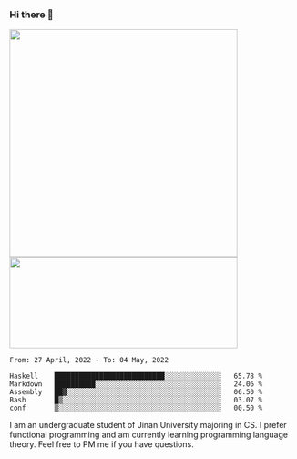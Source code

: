 ### Hi there 👋

<!--
**pe200012/pe200012** is a ✨ _special_ ✨ repository because its `README.md` (this file) appears on your GitHub profile.

Here are some ideas to get you started:

- 🔭 I’m currently working on ...
- 🌱 I’m currently learning ...
- 👯 I’m looking to collaborate on ...
- 🤔 I’m looking for help with ...
- 💬 Ask me about ...
- 📫 How to reach me: ...
- 😄 Pronouns: ...
- ⚡ Fun fact: ...
-->
<p>
    <img width="400em" src="https://github-readme-stats.vercel.app/api?username=pe200012&show_icons=true&icon_color=f44336&title_color=757de8">
    <img width="400em" height="159em" src="https://github-readme-stats.vercel.app/api/top-langs/?username=pe200012&hide=html,cmake,css&title_color=757de8&layout=compact">
</p>

<!--START_SECTION:waka-->
```text
From: 27 April, 2022 - To: 04 May, 2022

Haskell    ███████████████████████████░░░░░░░░░░░░░░   65.78 % 
Markdown   ██████████░░░░░░░░░░░░░░░░░░░░░░░░░░░░░░░   24.06 % 
Assembly   ██▓░░░░░░░░░░░░░░░░░░░░░░░░░░░░░░░░░░░░░░   06.50 % 
Bash       █▒░░░░░░░░░░░░░░░░░░░░░░░░░░░░░░░░░░░░░░░   03.07 % 
conf       ▒░░░░░░░░░░░░░░░░░░░░░░░░░░░░░░░░░░░░░░░░   00.50 % 
```
<!--END_SECTION:waka-->

I am an undergraduate student of Jinan University majoring in CS. I prefer functional programming and am currently learning programming language theory. Feel free to PM me if you have questions.
